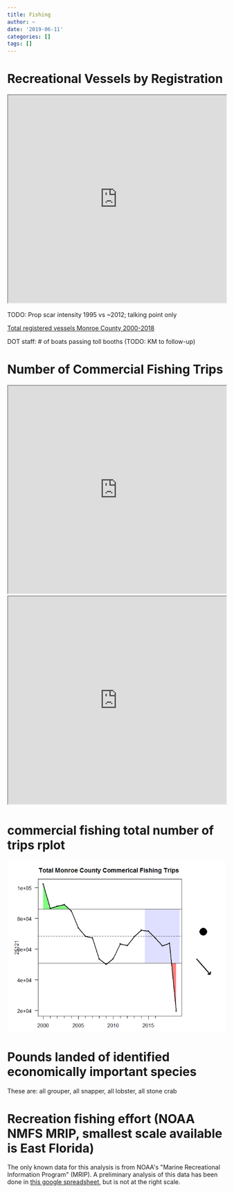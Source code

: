 ```yaml
---
title: Fishing
author: ~
date: '2019-06-11'
categories: []
tags: []
---
```



# Recreational Vessels by Registration
<iframe
    src="https://drive.google.com/file/d/1ZSmy7yT9i5cVVAbWyjSMjBSEcpX4N7f5/preview"
    width="100%" height="480">
</iframe>


TODO: Prop scar intensity 1995 vs ~2012; talking point only

[Total registered vessels Monroe County 2000-2018](https://docs.google.com/spreadsheets/d/15-YCU9pG9dyvZy4kXjHRjHwURxzc84BVgTxuc7q7280/edit?usp=sharing)

DOT staff: # of boats passing toll booths (TODO: KM to follow-up)

# Number of Commercial Fishing Trips
<iframe
    src="https://drive.google.com/file/d/19It75Ex9YXYpnYLIY1MwGVjlfRbYc23O/preview"
    width="100%" height="480">
</iframe>


<iframe
    src="https://drive.google.com/file/d/1a5v0kYGFQPwm4T9UzeD3E4AEEuz0O0X0/preview"
    width="100%" height="480">
</iframe>

# commercial fishing total number of trips rplot
<img src="content/modals/people/fishing/Rplot commercial fishing trips.png">

# Pounds landed of identified economically important species
 These are: all grouper, all snapper, all lobster, all stone crab

# Recreation fishing effort (NOAA NMFS MRIP, smallest scale available is East Florida)

The only known data for this analysis is from NOAA's "Marine Recreational Information Program" (MRIP).
A preliminary analysis of this data has been done in [this google spreadsheet](https://drive.google.com/file/d/1O_3tpD6mlhFVHKSTeTTLvsxQ3thD3K6w), but is not at the right scale.

